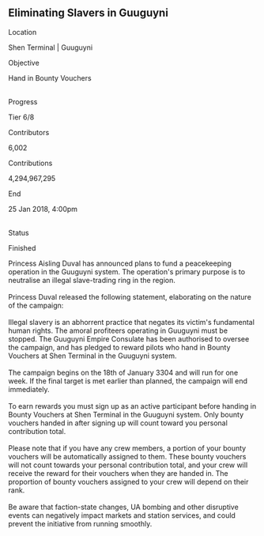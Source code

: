 ## Eliminating Slavers in Guuguyni

Location

Shen Terminal \| Guuguyni

Objective

Hand in Bounty Vouchers

\
Progress

Tier 6/8

Contributors

6,002

Contributions

4,294,967,295

End

25 Jan 2018, 4:00pm

\
Status

Finished

Princess Aisling Duval has announced plans to fund a peacekeeping
operation in the Guuguyni system. The operation\'s primary purpose is to
neutralise an illegal slave-trading ring in the region.\
\
Princess Duval released the following statement, elaborating on the
nature of the campaign:\
\
Illegal slavery is an abhorrent practice that negates its victim\'s
fundamental human rights. The amoral profiteers operating in Guuguyni
must be stopped. The Guuguyni Empire Consulate has been authorised to
oversee the campaign, and has pledged to reward pilots who hand in
Bounty Vouchers at Shen Terminal in the Guuguyni system.\
\
The campaign begins on the 18th of January 3304 and will run for one
week. If the final target is met earlier than planned, the campaign will
end immediately.\
\
To earn rewards you must sign up as an active participant before handing
in Bounty Vouchers at Shen Terminal in the Guuguyni system. Only bounty
vouchers handed in after signing up will count toward you personal
contribution total.\
\
Please note that if you have any crew members, a portion of your bounty
vouchers will be automatically assigned to them. These bounty vouchers
will not count towards your personal contribution total, and your crew
will receive the reward for their vouchers when they are handed in. The
proportion of bounty vouchers assigned to your crew will depend on their
rank.\
\
Be aware that faction-state changes, UA bombing and other disruptive
events can negatively impact markets and station services, and could
prevent the initiative from running smoothly.
